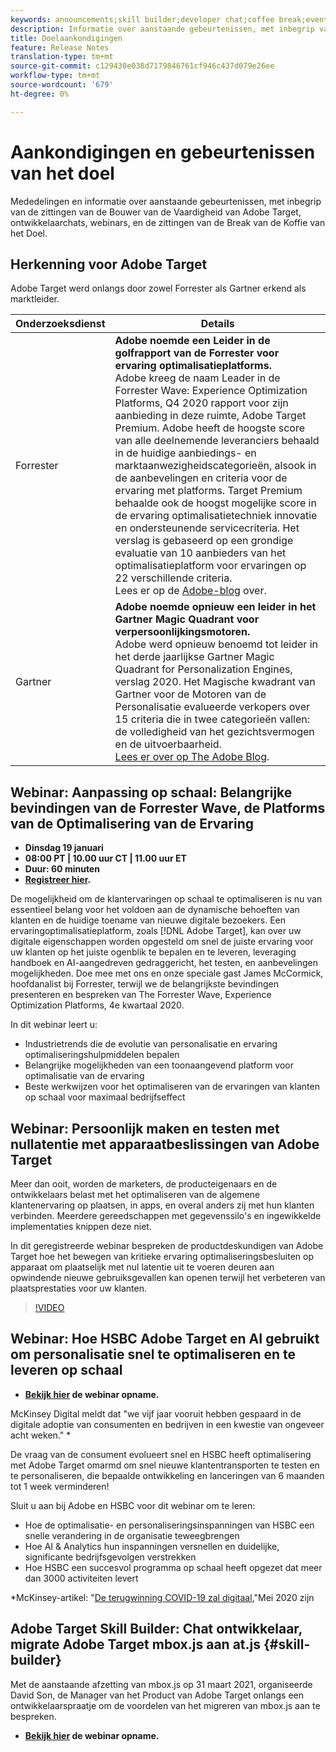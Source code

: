 ```yaml
---
keywords: announcements;skill builder;developer chat;coffee break;events;forrester;gartner;webinar
description: Informatie over aanstaande gebeurtenissen, met inbegrip van de zittingen van de Bouwer van de Vaardigheid van Adobe Target, ontwikkelaarchats, webinars, en de zittingen van het Break van de Koffie van het Doel.
title: Doelaankondigingen
feature: Release Notes
translation-type: tm+mt
source-git-commit: c129430e038d7179846761cf946c437d079e26ee
workflow-type: tm+mt
source-wordcount: '679'
ht-degree: 0%

---
```



# Aankondigingen en gebeurtenissen van het doel

Mededelingen en informatie over aanstaande gebeurtenissen, met inbegrip van de zittingen van de Bouwer van de Vaardigheid van Adobe Target, ontwikkelaarchats, webinars, en de zittingen van de Break van de Koffie van het Doel.

## Herkenning voor Adobe Target

Adobe Target werd onlangs door zowel Forrester als Gartner erkend als marktleider.

| Onderzoeksdienst | Details |
| --- | --- |
| Forrester | **Adobe noemde een Leider in de golfrapport van de Forrester voor ervaring optimalisatieplatforms.**<br> Adobe kreeg de naam Leader in de Forrester Wave: Experience Optimization Platforms, Q4 2020 rapport voor zijn aanbieding in deze ruimte, Adobe Target Premium. Adobe heeft de hoogste score van alle deelnemende leveranciers behaald in de huidige aanbiedings- en marktaanwezigheidscategorieën, alsook in de aanbevelingen en criteria voor de ervaring met platforms. Target Premium behaalde ook de hoogst mogelijke score in de ervaring optimalisatietechniek innovatie en ondersteunende servicecriteria. Het verslag is gebaseerd op een grondige evaluatie van 10 aanbieders van het optimalisatieplatform voor ervaringen op 22 verschillende criteria.<br>Lees er op de  [Adobe-blog](https://blog.adobe.com/en/2020/11/24/adobe-named-leader-in-forrester-wave-report-experience-optimization-platforms.html) over. |
| Gartner | **Adobe noemde opnieuw een leider in het Gartner Magic Quadrant voor verpersoonlijkingsmotoren.**<br> Adobe werd opnieuw benoemd tot leider in het derde jaarlijkse Gartner Magic Quadrant for Personalization Engines, verslag 2020. Het Magische kwadrant van Gartner voor de Motoren van de Personalisatie evalueerde verkopers over 15 criteria die in twee categorieën vallen: de volledigheid van het gezichtsvermogen en de uitvoerbaarheid.<br>[Lees er over op The Adobe Blog](https://theblog.adobe.com/adobe-again-named-leader-in-gartner-magic-quadrant-for-personalization-engines/). |

## Webinar: Aanpassing op schaal: Belangrijke bevindingen van de Forrester Wave, de Platforms van de Optimalisering van de Ervaring

* **Dinsdag 19 januari**
* **08:00 PT | 10.00 uur CT | 11.00 uur ET**
* **Duur: 60 minuten**
* **[Registreer hier](https://www.adobeeventsonline.com/Webinar/2021/Personalization/index.php?source=998).**

De mogelijkheid om de klantervaringen op schaal te optimaliseren is nu van essentieel belang voor het voldoen aan de dynamische behoeften van klanten en de huidige toename van nieuwe digitale bezoekers. Een ervaringoptimalisatieplatform, zoals [!DNL Adobe Target], kan over uw digitale eigenschappen worden opgesteld om snel de juiste ervaring voor uw klanten op het juiste ogenblik te bepalen en te leveren, leveraging handboek en AI-aangedreven gedraggericht, het testen, en aanbevelingen mogelijkheden. Doe mee met ons en onze speciale gast James McCormick, hoofdanalist bij Forrester, terwijl we de belangrijkste bevindingen presenteren en bespreken van The Forrester Wave, Experience Optimization Platforms, 4e kwartaal 2020.

In dit webinar leert u:

* Industrietrends die de evolutie van personalisatie en ervaring optimaliseringshulpmiddelen bepalen
* Belangrijke mogelijkheden van een toonaangevend platform voor optimalisatie van de ervaring
* Beste werkwijzen voor het optimaliseren van de ervaringen van klanten op schaal voor maximaal bedrijfseffect

## Webinar: Persoonlijk maken en testen met nullatentie met apparaatbeslissingen van Adobe Target

Meer dan ooit, worden de marketers, de producteigenaars en de ontwikkelaars belast met het optimaliseren van de algemene klantenervaring op plaatsen, in apps, en overal anders zij met hun klanten verbinden. Meerdere gereedschappen met gegevenssilo&#39;s en ingewikkelde implementaties knippen deze niet.

In dit geregistreerde webinar bespreken de productdeskundigen van Adobe Target hoe het bewegen van kritieke ervaring optimaliseringsbesluiten op apparaat om plaatselijk met nul latentie uit te voeren deuren aan opwindende nieuwe gebruiksgevallen kan openen terwijl het verbeteren van plaatsprestaties voor uw klanten.

>[!VIDEO](https://video.tv.adobe.com/v/328148)

## Webinar: Hoe HSBC Adobe Target en AI gebruikt om personalisatie snel te optimaliseren en te leveren op schaal

* **[Bekijk hier](https://seminars.adobeconnect.com/ps4ozlg7qfdy/?proto=true) de webinar opname.**

McKinsey Digital meldt dat &quot;we vijf jaar vooruit hebben gespaard in de digitale adoptie van consumenten en bedrijven in een kwestie van ongeveer acht weken.&quot; *

De vraag van de consument evolueert snel en HSBC heeft optimalisering met Adobe Target omarmd om snel nieuwe klantentransporten te testen en te personaliseren, die bepaalde ontwikkeling en lanceringen van 6 maanden tot 1 week verminderen!

Sluit u aan bij Adobe en HSBC voor dit webinar om te leren:

* Hoe de optimalisatie- en personaliseringsinspanningen van HSBC een snelle verandering in de organisatie teweegbrengen
* Hoe AI &amp; Analytics hun inspanningen versnellen en duidelijke, significante bedrijfsgevolgen verstrekken
* Hoe HSBC een succesvol programma op schaal heeft opgezet dat meer dan 3000 activiteiten levert

*McKinsey-artikel: &quot;[De terugwinning COVID-19 zal digitaal](https://www.mckinsey.com/business-functions/mckinsey-digital/our-insights/the-covid-19-recovery-will-be-digital-a-plan-for-the-first-90-days#),&quot;Mei 2020 zijn

## Adobe Target Skill Builder: Chat ontwikkelaar, migrate Adobe Target mbox.js aan at.js {#skill-builder}

Met de aanstaande afzetting van mbox.js op 31 maart 2021, organiseerde David Son, de Manager van het Product van Adobe Target onlangs een ontwikkelaarspraatje om de voordelen van het migreren van mbox.js aan te bespreken.

* **[Bekijk hier](https://seminars.adobeconnect.com/ptdo6mfo6qn6/?proto=true) de webinar opname.**
